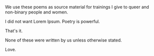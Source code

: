 We use these poems as source material for trainings I give to queer and non-binary people and women.

I did not want Lorem Ipsum. Poetry is powerful.

That's it.

None of these were written by us unless otherwise stated.

Love.

